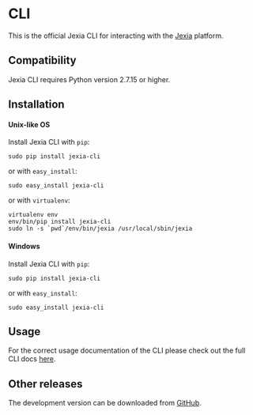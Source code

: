 #  CLI

This is the official Jexia CLI for interacting with the [Jexia](https://jexia.com) platform.

## Compatibility

Jexia CLI requires Python version 2.7.15 or higher.

## Installation

#### Unix-like OS
Install Jexia CLI with `pip`:
```
sudo pip install jexia-cli
```
or with `easy_install`:
```
sudo easy_install jexia-cli
```
or with `virtualenv`:
```
virtualenv env
env/bin/pip install jexia-cli
sudo ln -s `pwd`/env/bin/jexia /usr/local/sbin/jexia
```

#### Windows
Install Jexia CLI with `pip`:
```
sudo pip install jexia-cli
```
or with `easy_install`:
```
sudo easy_install jexia-cli
```

## Usage

For the correct usage documentation of the CLI please check out the full CLI docs [here].


## Other releases

The development version can be downloaded from [GitHub].



[//]: # (These are reference links used in the body of this note and get stripped out when the markdown processor does its job. There is no need to format nicely because it shouldn't be seen. Thanks SO - http://stackoverflow.com/questions/4823468/store-comments-in-markdown-syntax)


   [GitHub]: <https://github.com/jexia/jexia-cli>
   [here]: <https://jexia-cli.readthedocs.io/en/stable/>
   [jexia]: <https://www.jexia.com>

